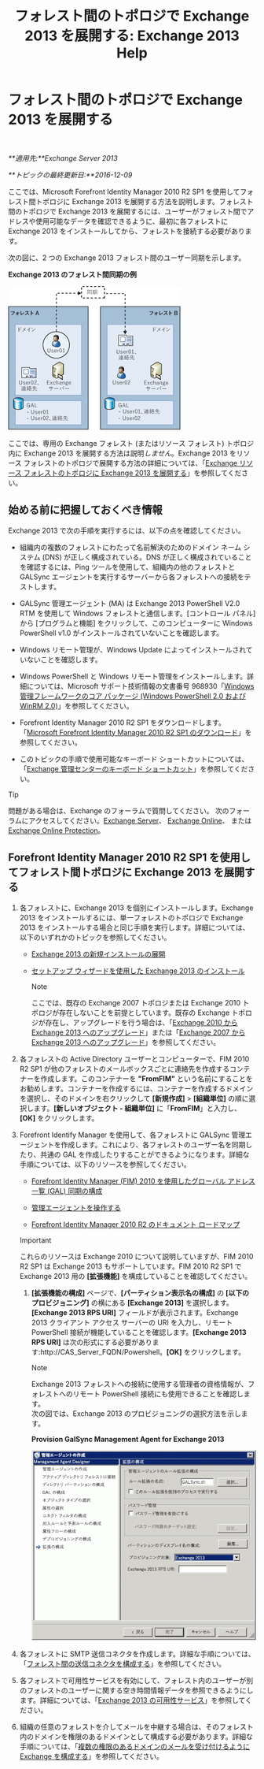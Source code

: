 ﻿---
title: 'フォレスト間のトポロジで Exchange 2013 を展開する: Exchange 2013 Help'
TOCTitle: フォレスト間のトポロジで Exchange 2013 を展開する
ms:assetid: 65be650f-d435-4f60-9ff0-5cb88a726abb
ms:mtpsurl: https://technet.microsoft.com/ja-jp/library/Aa998597(v=EXCHG.150)
ms:contentKeyID: 51407539
ms.date: 04/24/2018
mtps_version: v=EXCHG.150
ms.translationtype: HT
---

# フォレスト間のトポロジで Exchange 2013 を展開する

 

_**適用先:**Exchange Server 2013_

_**トピックの最終更新日:**2016-12-09_

ここでは、Microsoft Forefront Identity Manager 2010 R2 SP1 を使用してフォレスト間トポロジに Exchange 2013 を展開する方法を説明します。フォレスト間のトポロジで Exchange 2013 を展開するには、ユーザーがフォレスト間でアドレスや使用可能なデータを確認できるように、最初に各フォレストに Exchange 2013 をインストールしてから、フォレストを接続する必要があります。

次の図に、2 つの Exchange 2013 フォレスト間のユーザー同期を示します。

**Exchange 2013 のフォレスト間同期の例**

![Exchange 2010 の複数のフォレストの例](images/Aa998597.df0ba5dd-cb96-4542-98bd-2a425defe317(EXCHG.150).gif "Exchange 2010 の複数のフォレストの例")

ここでは、専用の Exchange フォレスト (またはリソース フォレスト) トポロジ内に Exchange 2013 を展開する方法は説明*しません*。Exchange 2013 をリソース フォレストのトポロジで展開する方法の詳細については、「[Exchange リソース フォレストのトポロジに Exchange 2013 を展開する](deploy-exchange-2013-in-an-exchange-resource-forest-topology-exchange-2013-help.md)」を参照してください。

## 始める前に把握しておくべき情報

Exchange 2013 で次の手順を実行するには、以下の点を確認してください。

  - 組織内の複数のフォレストにわたって名前解決のためのドメイン ネーム システム (DNS) が正しく構成されている。DNS が正しく構成されていることを確認するには、Ping ツールを使用して、組織内の他のフォレストと GALSync エージェントを実行するサーバーから各フォレストへの接続をテストします。

  - GALSync 管理エージェント (MA) は Exchange 2013 PowerShell V2.0 RTM を使用して Windows フォレストと通信します。\[コントロール パネル\] から \[プログラムと機能\] をクリックして、このコンピューターに Windows PowerShell v1.0 がインストールされていないことを確認します。

  - Windows リモート管理が、Windows Update によってインストールされていないことを確認します。

  - Windows PowerShell と Windows リモート管理をインストールします。詳細については、Microsoft サポート技術情報の文書番号 968930「[Windows 管理フレームワークのコア パッケージ (Windows PowerShell 2.0 および WinRM 2.0)](http://go.microsoft.com/fwlink/p/?linkid=3052%26kbid=968930)」を参照してください。

  - Forefront Identity Manager 2010 R2 SP1 をダウンロードします。「[Microsoft Forefront Identity Manager 2010 R2 SP1 のダウンロード](https://go.microsoft.com/fwlink/p/?linkid=279868)」を参照してください。

  - このトピックの手順で使用可能なキーボード ショートカットについては、「[Exchange 管理センターのキーボード ショートカット](keyboard-shortcuts-in-the-exchange-admin-center-exchange-online-protection-help.md)」を参照してください。


> [!TIP]
> 問題がある場合は、Exchange のフォーラムで質問してください。 次のフォーラムにアクセスしてください。<A href="https://go.microsoft.com/fwlink/p/?linkid=60612">Exchange Server</A>、 <A href="https://go.microsoft.com/fwlink/p/?linkid=267542">Exchange Online</A>、 または <A href="https://go.microsoft.com/fwlink/p/?linkid=285351">Exchange Online Protection</A>。



## Forefront Identity Manager 2010 R2 SP1 を使用してフォレスト間トポロジに Exchange 2013 を展開する

1.  各フォレストに、Exchange 2013 を個別にインストールします。Exchange 2013 をインストールするには、単一フォレストのトポロジで Exchange 2013 をインストールする場合と同じ手順を実行します。詳細については、以下のいずれかのトピックを参照してください。
    
      - [Exchange 2013 の新規インストールの展開](deploy-a-new-installation-of-exchange-2013-exchange-2013-help.md)
    
      - [セットアップ ウィザードを使用した Exchange 2013 のインストール](install-exchange-2013-using-the-setup-wizard-exchange-2013-help.md)
        

        > [!NOTE]
        > ここでは、既存の Exchange&nbsp;2007 トポロジまたは Exchange 2010 トポロジが存在しないことを前提としています。既存の Exchange トポロジが存在し、アップグレードを行う場合は、「<A href="upgrade-from-exchange-2010-to-exchange-2013-exchange-2013-help.md">Exchange 2010 から Exchange 2013 へのアップグレード</A>」または「<A href="upgrade-from-exchange-2007-to-exchange-2013-exchange-2013-help.md">Exchange 2007 から Exchange 2013 へのアップグレード</A>」を参照してください。



2.  各フォレストの Active Directory ユーザーとコンピューターで、FIM 2010 R2 SP1 が他のフォレストのメールボックスごとに連絡先を作成するコンテナーを作成します。このコンテナーを **"FromFIM"** という名前にすることをお勧めします。コンテナーを作成するには、コンテナーを作成するドメインを選択し、そのドメインを右クリックして **\[新規作成\]** \> **\[組織単位\]** の順に選択します。**\[新しいオブジェクト - 組織単位\]** に「**FromFIM**」と入力し、**\[OK\]** をクリックします。

3.  Forefront Identify Manager を使用して、各フォレストに GALSync 管理エージェントを作成します。これにより、各フォレストのユーザー名を同期したり、共通の GAL を作成したりすることができるようになります。詳細な手順については、以下のリソースを参照してください。
    
      - [Forefront Identity Manager (FIM) 2010 を使用したグローバル アドレス一覧 (GAL) 同期の構成](https://go.microsoft.com/fwlink/p/?linkid=279869)
    
      - [管理エージェントを操作する](https://go.microsoft.com/fwlink/p/?linkid=279870)
    
      - [Forefront Identity Manager 2010 R2 のドキュメント ロードマップ](https://go.microsoft.com/fwlink/p/?linkid=279871)
    

    > [!IMPORTANT]
    > これらのリソースは Exchange 2010 について説明していますが、FIM 2010 R2 SP1 は Exchange 2013 もサポートしています。FIM 2010 R2 SP1 で Exchange 2013 用の <STRONG>[拡張機能]</STRONG> を構成していることを確認してください。

    
    1.  **\[拡張機能の構成\]** ページで、**\[パーティション表示名の構成\]** の **\[以下のプロビジョニング\]** の横にある **\[Exchange 2013\]** を選択します。**\[Exchange 2013 RPS URI\]** フィールドが表示されます。Exchange 2013 クライアント アクセス サーバーの URI を入力し、リモート PowerShell 接続が機能していることを確認します。**\[Exchange 2013 RPS URI\]** は次の形式にする必要があります:http://CAS\_Server\_FQDN/Powershell。**\[OK\]** をクリックします。
        

        > [!NOTE]
        > Exchange 2013 フォレストへの接続に使用する管理者の資格情報が、フォレストへのリモート PowerShell 接続にも使用できることを確認します。<BR>次の図では、Exchange 2013 のプロビジョニングの選択方法を示します。

        
        **Provision GalSync Management Agent for Exchange 2013**
        
        ![管理エージェントの Exchange 2010 プロビジョニング](images/Aa998597.8f403cda-e5e4-4edf-887f-c1ed46cee3f5(EXCHG.150).gif "管理エージェントの Exchange 2010 プロビジョニング")  

4.  各フォレストに SMTP 送信コネクタを作成します。詳細な手順については、「[フォレスト間の送信コネクタを構成する](configure-a-cross-forest-send-connector-exchange-2013-help.md)」を参照してください。

5.  各フォレストで可用性サービスを有効にして、フォレスト内のユーザーが別のフォレストのユーザーに関する空き時間情報データを参照できるようにします。詳細については、「[Exchange 2013 の可用性サービス](availability-service-in-exchange-2013-exchange-2013-help.md)」を参照してください。

6.  組織の任意のフォレストを介してメールを中継する場合は、そのフォレスト内のドメインを権限のあるドメインとして構成する必要があります。詳細な手順については、「[複数の権限のあるドメインのメールを受け付けるように Exchange を構成する](configure-exchange-to-accept-mail-for-multiple-authoritative-domains-exchange-2013-help.md)」を参照してください。

